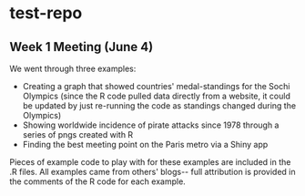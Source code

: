 test-repo
=========

## Week 1 Meeting (June 4)

We went through three examples: 

* Creating a graph that showed countries' medal-standings for the Sochi Olympics (since the R code pulled data directly from a website, it could be updated by just re-running the code as standings changed during the Olympics)
* Showing worldwide incidence of pirate attacks since 1978 through a series of pngs created with R
* Finding the best meeting point on the Paris metro via a Shiny app

Pieces of example code to play with for these examples are included in the .R files. All examples came from others' blogs-- full attribution is provided in the comments of the R code for each example.
